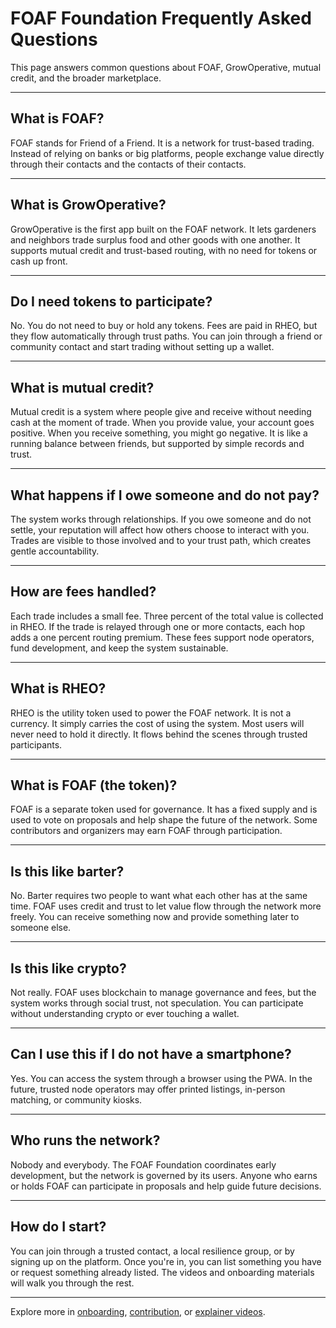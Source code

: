 # FOAF Foundation Frequently Asked Questions

This page answers common questions about FOAF, GrowOperative, mutual credit, and the broader marketplace.

---

## What is FOAF?

FOAF stands for Friend of a Friend. It is a network for trust-based trading. Instead of relying on banks or big platforms, people exchange value directly through their contacts and the contacts of their contacts.

---

## What is GrowOperative?

GrowOperative is the first app built on the FOAF network. It lets gardeners and neighbors trade surplus food and other goods with one another. It supports mutual credit and trust-based routing, with no need for tokens or cash up front.

---

## Do I need tokens to participate?

No. You do not need to buy or hold any tokens. Fees are paid in RHEO, but they flow automatically through trust paths. You can join through a friend or community contact and start trading without setting up a wallet.

---

## What is mutual credit?

Mutual credit is a system where people give and receive without needing cash at the moment of trade. When you provide value, your account goes positive. When you receive something, you might go negative. It is like a running balance between friends, but supported by simple records and trust.

---

## What happens if I owe someone and do not pay?

The system works through relationships. If you owe someone and do not settle, your reputation will affect how others choose to interact with you. Trades are visible to those involved and to your trust path, which creates gentle accountability.

---

## How are fees handled?

Each trade includes a small fee. Three percent of the total value is collected in RHEO. If the trade is relayed through one or more contacts, each hop adds a one percent routing premium. These fees support node operators, fund development, and keep the system sustainable.

---

## What is RHEO?

RHEO is the utility token used to power the FOAF network. It is not a currency. It simply carries the cost of using the system. Most users will never need to hold it directly. It flows behind the scenes through trusted participants.

---

## What is FOAF (the token)?

FOAF is a separate token used for governance. It has a fixed supply and is used to vote on proposals and help shape the future of the network. Some contributors and organizers may earn FOAF through participation.

---

## Is this like barter?

No. Barter requires two people to want what each other has at the same time. FOAF uses credit and trust to let value flow through the network more freely. You can receive something now and provide something later to someone else.

---

## Is this like crypto?

Not really. FOAF uses blockchain to manage governance and fees, but the system works through social trust, not speculation. You can participate without understanding crypto or ever touching a wallet.

---

## Can I use this if I do not have a smartphone?

Yes. You can access the system through a browser using the PWA. In the future, trusted node operators may offer printed listings, in-person matching, or community kiosks.

---

## Who runs the network?

Nobody and everybody. The FOAF Foundation coordinates early development, but the network is governed by its users. Anyone who earns or holds FOAF can participate in proposals and help guide future decisions.

---

## How do I start?

You can join through a trusted contact, a local resilience group, or by signing up on the platform. Once you're in, you can list something you have or request something already listed. The videos and onboarding materials will walk you through the rest.

---

Explore more in [onboarding](../growoperative/onboarding.md), [contribution](../community/contribution.md), or [explainer videos](../education/explainer-guide.md).
